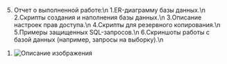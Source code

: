 5. Отчет о выполненной работе:\n
1.ER-диаграмму базы данных.\n
2.Скрипты создания и наполнения базы данных.\n
3.Описание настроек прав доступа.\n
4.Скрипты для резервного копирования.\n
5.Примеры защищенных SQL-запросов.\n
6.Скриншоты работы с базой данных (например, запросы на выборку).\n


1) ![Описание изображения](https://disk.yandex.ru/i/kU4c1WF6-o-rgg)
